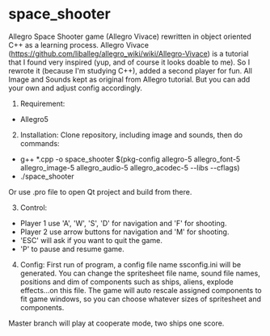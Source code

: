 # space_shooter
Allegro Space Shooter game (Allegro Vivace) rewritten in object oriented C++ as a learning process.
Allegro Vivace (https://github.com/liballeg/allegro_wiki/wiki/Allegro-Vivace) is a tutorial that I found very inspired (yup, and of course it looks doable to me). So I rewrote it (because I'm studying C++), added a second player for fun.
All Image and Sounds kept as original from Allegro tutorial. But you can add your own and adjust config accordingly.

1. Requirement:
- Allegro5

2. Installation: Clone repository, including image and sounds, then do commands:
- g++ *.cpp -o space_shooter $(pkg-config allegro-5 allegro_font-5 allegro_image-5 allegro_audio-5 allegro_acodec-5 --libs --cflags)
- ./space_shooter

Or use .pro file to open Qt project and build from there. 

3. Control: 
- Player 1 use 'A', 'W', 'S', 'D' for navigation and 'F' for shooting.
- Player 2 use arrow buttons for navigation and 'M' for shooting.
- 'ESC' will ask if you want to quit the game.
- 'P' to pause and resume game. 

4. Config:
First run of program, a config file name ssconfig.ini will be generated.
You can change the spritesheet file name, sound file names, positions and dim 
of components such as ships, aliens, explode effects...on this file. The game will
auto rescale assigned components to fit game windows, so you can choose whatever
sizes of spritesheet and components.


Master branch will play at cooperate mode, two ships one score.
